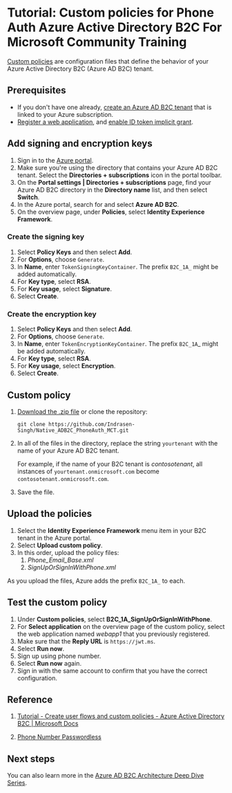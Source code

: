 # Tutorial: Custom policies for Phone Auth Azure Active Directory B2C For Microsoft Community Training

[Custom policies](https://docs.microsoft.com/en-us/azure/active-directory-b2c/custom-policy-overview) are configuration files that define the behavior of your Azure Active Directory B2C (Azure AD B2C) tenant.
## Prerequisites

- If you don't have one already, [create an Azure AD B2C tenant](https://docs.microsoft.com/en-us/azure/active-directory-b2c/tutorial-create-tenant) that is linked to your Azure subscription.
- [Register a web application](https://docs.microsoft.com/en-us/azure/active-directory-b2c/tutorial-register-applications?tabs=app-reg-ga), and [enable ID token implicit grant](https://docs.microsoft.com/en-us/azure/active-directory-b2c/tutorial-register-applications?tabs=app-reg-ga#enable-id-token-implicit-grant).

## Add signing and encryption keys

1. Sign in to the [Azure portal](https://portal.azure.com).
1. Make sure you're using the directory that contains your Azure AD B2C tenant. Select the **Directories + subscriptions** icon in the portal toolbar.
1. On the **Portal settings | Directories + subscriptions** page, find your Azure AD B2C directory in the **Directory name** list, and then select **Switch**.
1. In the Azure portal, search for and select **Azure AD B2C**.
1. On the overview page, under **Policies**, select **Identity Experience Framework**.

### Create the signing key

1. Select **Policy Keys** and then select **Add**.
1. For **Options**, choose `Generate`.
1. In **Name**, enter `TokenSigningKeyContainer`. The prefix `B2C_1A_` might be added automatically.
1. For **Key type**, select **RSA**.
1. For **Key usage**, select **Signature**.
1. Select **Create**.

### Create the encryption key

1. Select **Policy Keys** and then select **Add**.
1. For **Options**, choose `Generate`.
1. In **Name**, enter `TokenEncryptionKeyContainer`. The prefix `B2C_1A`_ might be added automatically.
1. For **Key type**, select **RSA**.
1. For **Key usage**, select **Encryption**.
1. Select **Create**.


## Custom policy

1. [Download the .zip file](https://github.com/Indrasen-Singh/Native_ADB2C_PhoneAuth_MCT/archive/refs/heads/main.zip) or clone the repository:

    ```console
    git clone https://github.com/Indrasen-Singh/Native_ADB2C_PhoneAuth_MCT.git
    ```

1. In all of the files in the directory, replace the string `yourtenant` with the name of your Azure AD B2C tenant.

    For example, if the name of your B2C tenant is *contosotenant*, all instances of `yourtenant.onmicrosoft.com` become `contosotenant.onmicrosoft.com`.

1. Save the file.

## Upload the policies

1. Select the **Identity Experience Framework** menu item in your B2C tenant in the Azure portal.
1. Select **Upload custom policy**.
1. In this order, upload the policy files:
    1. *Phone_Email_Base.xml*
    1. *SignUpOrSignInWithPhone.xml*


As you upload the files, Azure adds the prefix `B2C_1A_` to each.

## Test the custom policy

1. Under **Custom policies**, select **B2C_1A_SignUpOrSignInWithPhone**.
1. For **Select application** on the overview page of the custom policy, select the web application named *webapp1* that you previously registered.
1. Make sure that the **Reply URL** is `https://jwt.ms`.
1. Select **Run now**.
1. Sign up using phone number.
1. Select **Run now** again.
1. Sign in with the same account to confirm that you have the correct configuration.

## Reference

1. [Tutorial - Create user flows and custom policies - Azure Active Directory B2C | Microsoft Docs](https://docs.microsoft.com/en-us/azure/active-directory-b2c/tutorial-create-user-flows?pivots=b2c-custom-policy)

1. [Phone Number Passwordless](https://github.com/Azure-Samples/active-directory-b2c-custom-policy-starterpack/tree/master/scenarios/phone-number-passwordless)
## Next steps

You can also learn more in the [Azure AD B2C Architecture Deep Dive Series](https://www.youtube.com/playlist?list=PLOPotgzC07IKXXCTZcrpuLWbVe3y51kfm).